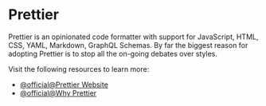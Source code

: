 # Prettier

Prettier is an opinionated code formatter with support for JavaScript, HTML, CSS, YAML, Markdown, GraphQL Schemas. By far the biggest reason for adopting Prettier is to stop all the on-going debates over styles.

Visit the following resources to learn more:

- [@official@Prettier Website](https://prettier.io)
- [@official@Why Prettier](https://prettier.io/docs/en/why-prettier.html)
